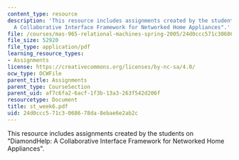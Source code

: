 ```yaml
---
content_type: resource
description: 'This resource includes assignments created by the students on "DiamondHelp:
  A Collaborative Interface Framework for Networked Home Appliances".'
file: /courses/mas-965-relational-machines-spring-2005/24d0ccc571c3068678da8ebae6e2ab2c_st_week6.pdf
file_size: 52920
file_type: application/pdf
learning_resource_types:
- Assignments
license: https://creativecommons.org/licenses/by-nc-sa/4.0/
ocw_type: OCWFile
parent_title: Assignments
parent_type: CourseSection
parent_uid: af7c6fa2-6acf-1f3b-13a3-263f542d206f
resourcetype: Document
title: st_week6.pdf
uid: 24d0ccc5-71c3-0686-78da-8ebae6e2ab2c
---
```

This resource includes assignments created by the students on "DiamondHelp: A Collaborative Interface Framework for Networked Home Appliances".